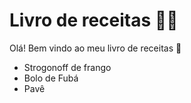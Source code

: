 # Livro de receitas :man_cook:

Olá! Bem vindo ao meu livro de receitas :wave:

* Strogonoff de frango
* Bolo de Fubá
* Pavê
